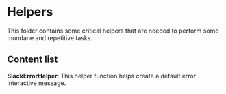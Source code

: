 # Helpers

This folder contains some critical helpers that are needed to perform some mundane and repetitive tasks.

## Content list

**SlackErrorHelper**: This helper function helps create a default error interactive message.
